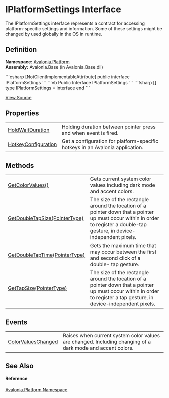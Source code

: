 # IPlatformSettings Interface


The IPlatformSettings interface represents a contract for accessing platform-specific settings and information. Some of these settings might be changed by used globally in the OS in runtime.



## Definition
**Namespace:** <a href="N_Avalonia_Platform">Avalonia.Platform</a>  
**Assembly:** Avalonia.Base (in Avalonia.Base.dll)

<Tabs groupId="api-code-preview">
<TabItem value="csharp" label="C#">
```csharp
[NotClientImplementableAttribute]
public interface IPlatformSettings
```
</TabItem>
<TabItem value="vb" label="VB">
```vb
<NotClientImplementableAttribute>
Public Interface IPlatformSettings
```
</TabItem>
<TabItem value="fsharp" label="F#">
```fsharp
[<NotClientImplementableAttribute>]
type IPlatformSettings = interface end
```
</TabItem>
</Tabs>



<a href="https://github.com/AvaloniaUI/Avalonia/tree/master/src/Avalonia.Base/Platform/IPlatformSettings.cs" title="View the source code">View Source</a>



## Properties
<table>
<tr>
<td><a href="P_Avalonia_Platform_IPlatformSettings_HoldWaitDuration">HoldWaitDuration</a></td>
<td>Holding duration between pointer press and when event is fired.</td>
</tr>
<tr>
<td><a href="P_Avalonia_Platform_IPlatformSettings_HotkeyConfiguration">HotkeyConfiguration</a></td>
<td>Get a configuration for platform-specific hotkeys in an Avalonia application.</td>
</tr>
</table>

## Methods
<table>
<tr>
<td><a href="M_Avalonia_Platform_IPlatformSettings_GetColorValues">GetColorValues()</a></td>
<td>Gets current system color values including dark mode and accent colors.</td>
</tr>
<tr>
<td><a href="M_Avalonia_Platform_IPlatformSettings_GetDoubleTapSize">GetDoubleTapSize(PointerType)</a></td>
<td>The size of the rectangle around the location of a pointer down that a pointer up must occur within in order to register a double-tap gesture, in device-independent pixels.</td>
</tr>
<tr>
<td><a href="M_Avalonia_Platform_IPlatformSettings_GetDoubleTapTime">GetDoubleTapTime(PointerType)</a></td>
<td>Gets the maximum time that may occur between the first and second click of a double- tap gesture.</td>
</tr>
<tr>
<td><a href="M_Avalonia_Platform_IPlatformSettings_GetTapSize">GetTapSize(PointerType)</a></td>
<td>The size of the rectangle around the location of a pointer down that a pointer up must occur within in order to register a tap gesture, in device-independent pixels.</td>
</tr>
</table>

## Events
<table>
<tr>
<td><a href="E_Avalonia_Platform_IPlatformSettings_ColorValuesChanged">ColorValuesChanged</a></td>
<td>Raises when current system color values are changed. Including changing of a dark mode and accent colors.</td>
</tr>
</table>

## See Also


#### Reference
<a href="N_Avalonia_Platform">Avalonia.Platform Namespace</a>  

